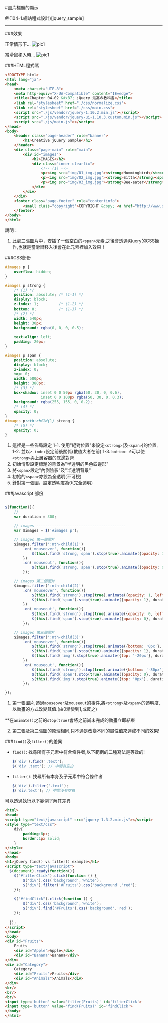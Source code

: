 #圖片標題的顯示

@(104-1.網站程式設計)[jquery_sample]

---

###效果

正常情形下...
![pic1](sample1-1.png)

當滑鼠移入時...
![pic1](sample1-2.png)

###HTML程式碼

```html
<!DOCTYPE html>
<html lang="ja">
<head>
    <meta charset="UTF-8">
    <meta http-equiv="X-UA-Compatible" content="IE=edge">
    <title>Chapter 04-02 &#xB7; jQuery 最高の教科書</title>
    <link rel="stylesheet" href="./css/normalize.css">
    <link rel="stylesheet" href="./css/main.css">
    <script src="./js/vendor/jquery-1.10.2.min.js"></script>
    <script src="./js/vendor/jquery-ui-1.10.3.custom.min.js"></script>
    <script src="./js/main.js"></script>
</head>
<body>
    <header class="page-header" role="banner">
        <h1>Creative jQuery Sample</h1>
    </header>
    <div class="page-main" role="main">
        <div id="images">
            <h2>IMAGES</h2>
            <div class="inner clearfix">
                <!-- (1) -->
                <p><img src="img/01_img.jpg"><strong>Hummingbird</strong><span></span></p> 
                <p><img src="img/02_img.jpg"><strong>Sitta</strong><span></span></p>
                <p><img src="img/03_img.jpg"><strong>Bee-eater</strong><span></span></p>
            </div>
        </div>
    </div>
    <footer class="page-footer" role="contentinfo">
        <small class="copyright">COPYRIGHT &copy; <a href="http://www.shiftbrain.co.jp" target="_blank">SHIFTBRAIN Inc.</a></small>
    </footer>
</body>
</html>

```

說明： 

1. 此處三張圖片中，安插了一個空白的`<span>`元素,之後會透過jQuery的CSS操作,也就是當滑鼠移入後會在此元素裡加入效果！

###CSS部份


```css
#images p {
    overflow: hidden;
}

#images p strong {
    /* (1) */
    position: absolute; /* (1-1) */
    display: block;     
    z-index: 1;         /* (1-2) */
    bottom: 0;          /* (1-3) */
    /* (2) */
    width: 540px;
    height: 30px;
    background: rgba(0, 0, 0, 0.5);
    
    text-align: left;
    padding: 20px;
}

#images p span {
    position: absolute;
    display: block;
    z-index: 0;
    top: 0;
    width: 580px;
    height: 380px;
    /* (3) */
    box-shadow: inset 0 0 50px rgba(50, 30, 0, 0.6),
                inset 0 0 100px rgba(50, 30, 0, 0.3);
    background: rgba(255, 155, 0, 0.2);
    /* (4) */
    opacity: 0;
}
#images p:nth-child(1) strong {
    /* (5) */
    opacity: 0;
}
```

1. 這裡是一些佈局設定
  1-1. 使用"絕對位置"來設定`<strong>`(及`<span>`)的位置,
  1-2. 並以`z-index`設定前後關係(數值大者在前)
  1-3. `bottom: 0`可以使`<strong>`與上層容器的底邊對齊
2. 初始情形設定標題的背景為"半透明的黑色四邊形"
3. 將`<span>`設定"內側陰影"及"半透明背景"
4. 初始的`<span>`亦設為全透明(不可視)
5. 針對第一張圖，設定透明度為0(完全透明)

###javascript 部份

```javascript

$(function(){
    // 
    var duration = 300;

    // images ----------------------------------------
    var $images = $('#images p');

    // images 第一個圖片
    $images.filter(':nth-child(1)')
        .on('mouseover', function(){
            $(this).find('strong, span').stop(true).animate({opacity: 1}, duration);
        })
        .on('mouseout', function(){
            $(this).find('strong, span').stop(true).animate({opacity: 0}, duration);
        });

    // images 第二個圖片
    $images.filter(':nth-child(2)')
        .on('mouseover', function(){
            $(this).find('strong').stop(true).animate({opacity: 1, left: '0%'}, duration);
            $(this).find('span').stop(true).animate({opacity: 1}, duration);
        })
        .on('mouseout', function(){
            $(this).find('strong').stop(true).animate({opacity: 0, left: '-200%'}, duration);
            $(this).find('span').stop(true).animate({opacity: 0}, duration);
        });

    // images 第三個圖片
    $images.filter(':nth-child(3)')
        .on('mouseover', function(){
            $(this).find('strong').stop(true).animate({bottom: '0px'}, duration);
            $(this).find('span').stop(true).animate({opacity: 1}, duration);
            $(this).find('img').stop(true).animate({top: '-20px'}, duration * 1.3);
        })
        .on('mouseout', function(){
            $(this).find('strong').stop(true).animate({bottom: '-80px'}, duration);
            $(this).find('span').stop(true).animate({opacity: 0}, duration);
            $(this).find('img').stop(true).animate({top: '0px'}, duration);
        });

});

```

1. 第一張圖片,透過`mouseover`及`mouseout`的事件,將`<strong>`及`<span>`的透明度,以動畫的方式改變其值.(由0漸變到1,或反之)

**在`animate()`之前的`stop(true)`會將之前尚未完成的動畫立即結束

2. 第二張及第三張圖的原理相同,只不過是改變不同的屬性值來達成不同的效果!

###`find()`及`filter()`的差異

- `find()`: 找尋所有子元素中符合條件者,以下範例的二種寫法是等效的!

	```javascript
	$('div').find('.text');
	$('div .text'); // 中間有空白
	```

- `filter()`: 找尋所有本身及子元素中符合條件者

	```javascript
	$('div').filter('.text');
	$('div.text'); // 中間沒有空白
	```

可以透過[執行](https://jsfiddle.net/cafeburger/vynL9z54/2/)以下範例了解其差異

```html
<html>
<head>
<script type="text/javascript" src="jquery-1.3.2.min.js"></script>
<style type="text/css">
    div{
        padding:8px;
        border:1px solid;
    }
</style>
</head>
<body>
<h1>jQuery find() vs filter() example</h1> 
<script type="text/javascript">
  $(document).ready(function(){
    $("#filterClick").click(function () {
        $('div').css('background','white');
        $('div').filter('#Fruits').css('background','red');
    });
 
    $("#findClick").click(function () {
        $('div').css('background','white');
        $('div').find('#Fruits').css('background','red');
    });
 
  });
</script>
</head>
<body>
<div id="Fruits">
    Fruits
    <div id="Apple">Apple</div>
    <div id="Banana">Banana</div>
</div>
<div id="Category">
    Category
    <div id="Fruits">Fruits</div>
    <div id="Animals">Animals</div>
</div>
<br/>
<br/>
<br/>
<input type='button' value='filter(Fruits)' id='filterClick'>
<input type='button' value='find(Fruits)' id='findClick'>
</body>
</html>

```